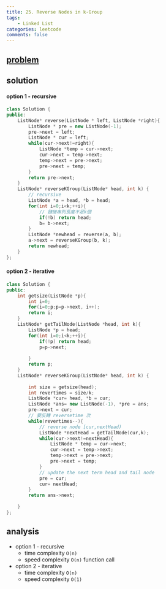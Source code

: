 ```yaml
---
title: 25. Reverse Nodes in k-Group
tags:  
    - Linked List
categories: leetcode
comments: false
---
```


## [problem](https://leetcode.com/problems/reverse-nodes-in-k-group/)


## solution
#### option 1 - recursive
```c++
class Solution {
public:
    ListNode* reverse(ListNode * left, ListNode *right){
        ListNode * pre = new ListNode(-1);
        pre->next = left;
        ListNode * cur = left;
        while(cur->next!=right){
            ListNode *temp = cur->next;
            cur->next = temp->next;
            temp->next = pre->next;
            pre->next = temp;
        }
        return pre->next;
    }
    ListNode* reverseKGroup(ListNode* head, int k) {
        // recursive
        ListNode *a = head, *b = head;
        for(int i=0;i<k;++i){
            // 鏈接串列長度不足k個
            if(!b) return head;
            b= b->next;
        }
        ListNode *newhead = reverse(a, b);
        a->next = reverseKGroup(b, k);
        return newhead;
    }
};
```

#### option 2 - iterative
```c++
class Solution {
public:
    int getsize(ListNode *p){
        int i=0;
        for(i=0;p;p=p->next, i++);
        return i;
    }
    ListNode* getTailNode(ListNode *head, int k){
        ListNode *p = head;
        for(int i=0;i<k;++i){
            if(!p) return head;
            p=p->next;
            
        }
        return p;
    }
    ListNode* reverseKGroup(ListNode* head, int k) {
        
        int size = getsize(head);
        int revertimes = size/k;
        ListNode *cur= head, *b = cur;
        ListNode *ans= new ListNode(-1), *pre = ans;
        pre->next = cur;
        // 要反轉 reversetime 次
        while(revertimes--){
            // reverse node [cur,nextHead)
            ListNode *nextHead = getTailNode(cur,k);
            while(cur->next!=nextHead){
                ListNode * temp = cur->next;
                cur->next = temp->next;
                temp->next = pre->next;
                pre->next = temp;
            }
            // update the next term head and tail node
            pre = cur;
            cur= nextHead;
        }
        return ans->next;
        
    }
};
```
## analysis
- option 1 - recursive
    - time complexity `O(n)`
    - speed complexity `O(n)` function call
- option 2 - iterative
    - time complexity `O(n)`
    - speed complexity `O(1)`

